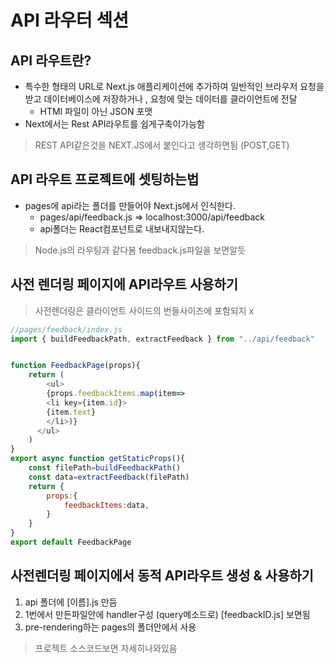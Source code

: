 # API 라우터 섹션

## API 라우트란?
- 특수한 형태의 URL로 Next.js 애플리케이션에 추가하여 일반적인 브라우저 요청을 받고 데이터베이스에 저장하거나 , 요청에 맞는 데이터를 클라이언트에 전달
  - HTMl 파일이 아닌 JSON 포맷
- Next에서는 Rest API라우트를 쉽게구축이가능함
> REST API같은것을 NEXT.JS에서 붙인다고 생각하면됨 (POST,GET) 

## API 라우트 프로젝트에 셋팅하는법
- pages에 api라는 폴더를 만들어야 Next.js에서 인식한다.
  - pages/api/feedback.js => localhost:3000/api/feedback
  - api폴더는 React컴포넌트로 내보내지않는다.
> Node.js의 라우팅과 같다봄 feedback.js파일을 보면알듯

## 사전 렌더링 페이지에 API라우트 사용하기
> 사전렌더링은 클라이언트 사이드의 번들사이즈에 포함되지 x
~~~ js
//pages/feedback/index.js 
import { buildFeedbackPath, extractFeedback } from "../api/feedback"


function FeedbackPage(props){
    return (
        <ul>
        {props.feedbackItems.map(item=>
        <li key={item.id}>
        {item.text}
        </li>)}
      </ul>
    )
}
export async function getStaticProps(){
    const filePath=buildFeedbackPath()
    const data=extractFeedback(filePath)
    return {
        props:{
            feedbackItems:data,
        }
    }    
}
export default FeedbackPage
~~~

## 사전렌더링 페이지에서 동적 API라우트 생성 & 사용하기
1. api 폴더에 [이름].js 만듬
2. 1번에서 만든파일안에 handler구성 (query메소드로) [feedbackID.js] 보면됨
3. pre-rendering하는 pages의 폴더안에서 사용 
> 프로젝트 소스코드보면 자세히나와있음

